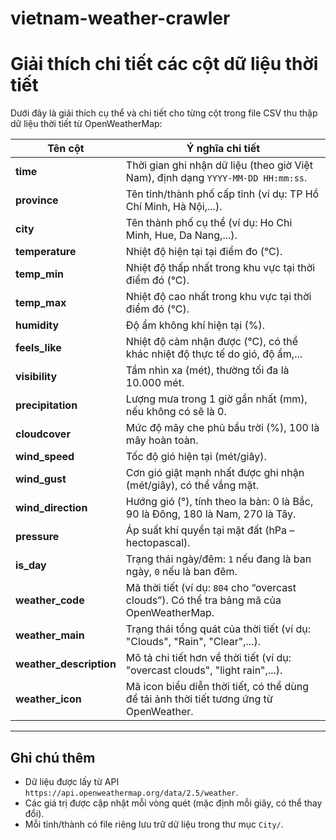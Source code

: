 # vietnam-weather-crawler

# Giải thích chi tiết các cột dữ liệu thời tiết

Dưới đây là giải thích cụ thể và chi tiết cho từng cột trong file CSV thu thập dữ liệu thời tiết từ OpenWeatherMap:

| Tên cột                 | Ý nghĩa chi tiết                                                                          |
| ----------------------- | ----------------------------------------------------------------------------------------- |
| **time**                | Thời gian ghi nhận dữ liệu (theo giờ Việt Nam), định dạng `YYYY-MM-DD HH:mm:ss`.          |
| **province**            | Tên tỉnh/thành phố cấp tỉnh (ví dụ: TP Hồ Chí Minh, Hà Nội,...).                          |
| **city**                | Tên thành phố cụ thể (ví dụ: Ho Chi Minh, Hue, Da Nang,...).                              |
| **temperature**         | Nhiệt độ hiện tại tại điểm đo (°C).                                                       |
| **temp_min**            | Nhiệt độ thấp nhất trong khu vực tại thời điểm đó (°C).                                   |
| **temp_max**            | Nhiệt độ cao nhất trong khu vực tại thời điểm đó (°C).                                    |
| **humidity**            | Độ ẩm không khí hiện tại (%).                                                             |
| **feels_like**          | Nhiệt độ cảm nhận được (°C), có thể khác nhiệt độ thực tế do gió, độ ẩm,...               |
| **visibility**          | Tầm nhìn xa (mét), thường tối đa là 10.000 mét.                                           |
| **precipitation**       | Lượng mưa trong 1 giờ gần nhất (mm), nếu không có sẽ là 0.                                |
| **cloudcover**          | Mức độ mây che phủ bầu trời (%), 100 là mây hoàn toàn.                                    |
| **wind_speed**          | Tốc độ gió hiện tại (mét/giây).                                                           |
| **wind_gust**           | Cơn gió giật mạnh nhất được ghi nhận (mét/giây), có thể vắng mặt.                         |
| **wind_direction**      | Hướng gió (°), tính theo la bàn: 0 là Bắc, 90 là Đông, 180 là Nam, 270 là Tây.            |
| **pressure**            | Áp suất khí quyển tại mặt đất (hPa – hectopascal).                                        |
| **is_day**              | Trạng thái ngày/đêm: `1` nếu đang là ban ngày, `0` nếu là ban đêm.                        |
| **weather_code**        | Mã thời tiết (ví dụ: `804` cho “overcast clouds”). Có thể tra bảng mã của OpenWeatherMap. |
| **weather_main**        | Trạng thái tổng quát của thời tiết (ví dụ: "Clouds", "Rain", "Clear",...).                |
| **weather_description** | Mô tả chi tiết hơn về thời tiết (ví dụ: "overcast clouds", "light rain",...).             |
| **weather_icon**        | Mã icon biểu diễn thời tiết, có thể dùng để tải ảnh thời tiết tương ứng từ OpenWeather.   |

---

## Ghi chú thêm

- Dữ liệu được lấy từ API `https://api.openweathermap.org/data/2.5/weather`.
- Các giá trị được cập nhật mỗi vòng quét (mặc định mỗi giây, có thể thay đổi).
- Mỗi tỉnh/thành có file riêng lưu trữ dữ liệu trong thư mục `City/`.
